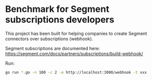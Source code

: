 
# Benchmark for Segment subscriptions developers

This project has been built for helping companies to create Segment connectors over subscriptions (webhook).

Segment subscriptions are documented here: https://segment.com/docs/partners/subscriptions/build-webhook/

Run:

```bash
go run *.go -n 100 -c 2 -e http://localhost:3000/webhook -t xxx
```
